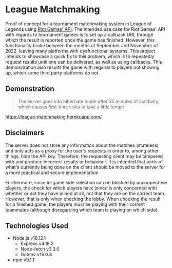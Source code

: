 # League Matchmaking

Proof of concept for a tournament matchmaking system in League of Legends using [Riot Games' API](https://developer.riotgames.com/apis). 
The intended use case for Riot Games' API with regards to tournament games is to set up a callback URL through which the result 
is reported once the game has finished. However, this functionality broke between the months of September and 
November of 2022, leaving many platforms with dysfunctional systems. This project intends
to showcase a quick fix to this problem, which is to repeatedly request results until 
one can be delivered, as well as using callbacks. This demonstration also results the game with regards
to players not showing up, which some third party platforms do not.


## Demonstration

> The server goes into hibernate mode after 35 minutes of inactivity, which causes first-time 
visits to take a little longer

https://league-matchmaking.herokuapp.com/


## Disclaimers

The server does not store any information about the matches (stateless) and only acts as
a proxy for the user's requests in order to, among other things, hide the API key. Therefore,
the requesting client may be tampered with and produce incorrect results or behaviour. It
is intended that parts of what's currently being done on the client should be moved to the
server for a more practical and secure implementation.

Furthermore, since in-game side selection can be blocked by uncooperative players, the 
check for which players have joined is only concerned with whether or not they have joined
at all, not that they are on the correct team. However, that is only when checking the lobby.
When checking the result for a finished game, the players must be playing with their correct
teammates (although disregarding which team is playing on which side).


## Technologies Used

* Node.js v18.12.1
    * Express v4.18.2
    * Node-fetch v3.3.0
    * Dotenv v16.0.3
* npm v9.1.1

